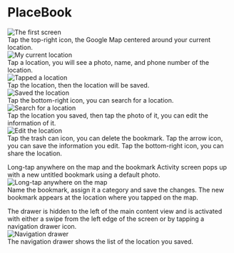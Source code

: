 # PlaceBook

![The first screen](https://github.com/ConnorWuProjects/PlaceBook/blob/master/screenshots/The%20first%20screen.png)  
Tap the top-right icon, the Google Map centered around your current location.  
![My current location](https://github.com/ConnorWuProjects/PlaceBook/blob/master/screenshots/My%20current%20location.png)  
Tap a location, you will see a photo, name, and phone number of the location.  
![Tapped a location](https://github.com/ConnorWuProjects/PlaceBook/blob/master/screenshots/Tapped%20a%20location.png)  
Tap the location, then the location will be saved.  
![Saved the location](https://github.com/ConnorWuProjects/PlaceBook/blob/master/screenshots/Saved%20the%20location.png)  
Tap the bottom-right icon, you can search for a location.  
![Search for a location](https://github.com/ConnorWuProjects/PlaceBook/blob/master/screenshots/Search%20for%20a%20location.png)  
Tap the location you saved, then tap the photo of it, you can edit the information of it.  
![Edit the location](https://github.com/ConnorWuProjects/PlaceBook/blob/master/screenshots/Edit%20the%20location.png)  
Tap the trash can icon, you can delete the bookmark. Tap the arrow icon, you can save the information you edit. 
Tap the bottom-right icon, you can share the location.  

Long-tap anywhere on the map and the bookmark Activity screen pops up with a 
new untitled bookmark using a default photo.  
![Long-tap anywhere on the map](https://github.com/ConnorWuProjects/PlaceBook/blob/master/screenshots/Long-tap%20anywhere%20on%20the%20map.png)  
Name the bookmark, assign it a category and save the changes. The new bookmark appears at the location where you tapped on the map.  

The drawer is hidden to the left of the main content view and is activated with either a swipe from the left edge of the screen or by tapping a 
navigation drawer icon.  
![Navigation drawer](https://github.com/ConnorWuProjects/PlaceBook/blob/master/screenshots/Navigation%20drawer.png)  
The navigation drawer shows the list of the location you saved.  

